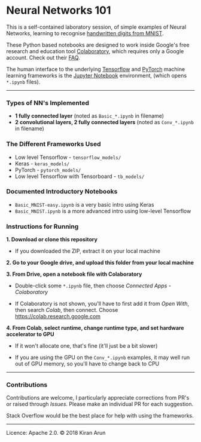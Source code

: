 # Neural Networks 101

This is a self-contained laboratory session, of simple examples of Neural Networks, learning to recognise [handwritten digits from MNIST](http://yann.lecun.com/exdb/mnist/).

These Python based notebooks are designed to work inside Google's free research and education tool [Colaboratory](https://colab.research.google.com),  which requires only a Google account. Check out their [FAQ](https://research.google.com/colaboratory/faq.html).

The human interface to the underlying [Tensorflow](https://www.tensorflow.org/) and [PyTorch](https://pytorch.org/) machine learning frameworks is the [Jupyter Notebook](http://jupyter.org/) environment, (which opens `*.ipynb` files).

---

### Types of NN's Implemented
- **1 fully connected layer** (noted as `Basic_*.ipynb` in filename)
- **2 convolutional layers, 2 fully connected layers** (noted as `Conv_*.ipynb` in filename)


### The Different Frameworks Used
- Low level Tensorflow - `tensorflow_models/`
- Keras - `keras_models/`
- PyTorch - `pytorch_models/`
- Low level Tensorflow with Tensorboard - `tb_models/`


### Documented Introductory Notebooks
- `Basic_MNIST-easy.ipynb` is a very basic intro using Keras
- `Basic_MNIST.ipynb` is a more advanced intro using low-level Tensorflow


### Instructions for Running
**1. Download or clone this repository**

  - If you downloaded the ZIP, extract it on your local machine

**2. Go to your Google drive, and upload this folder from your local machine**

**3. From Drive, open a notebook file with Colaboratory**

  - Double-click some `*.ipynb` file, then choose _Connected Apps - Colaboratory_

  - If Colaboratory is not shown, you'll have to first add it from _Open With_, then search _Colab_, then connect. Choose https://colab.research.google.com

**4. From Colab, select runtime, change runtime type, and set hardware accelerator to GPU**

  - If it won't allocate one, that's fine (it'll just be a bit slower)

  - If you are using the GPU on the `Conv_*.ipynb` examples, it may well run out of GPU memory, so you'll have to change back to CPU

---

### Contributions

Contributions are welcome, I particularly appreciate corrections from PR's or raised through _Issues_. Please make an individual PR for each suggestion.

Stack Overflow would be the best place for help with using the frameworks.

---

Licence: Apache 2.0.  © 2018 Kiran Arun
